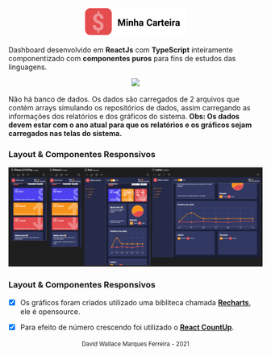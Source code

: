 <div align="center" >
  <img src="./docs/assets/logo.png" width="200">
</div>


Dashboard desenvolvido em **ReactJs** com **TypeScript** inteiramente componentizado com **componentes puros** para fins de estudos das linguagens.

<div align="center" >
  <img src="./docs/assets/minhacarteirapreview.gif">
</div>




Não há banco de dados. Os dados são carregados de 2 arquivos que contém arrays simulando os repositórios de dados, assim carregando as informações dos relatórios e dos gráficos do sistema.
**Obs: Os dados devem estar com o ano atual para que os relatórios e os gráficos sejam carregados nas telas do sistema.**

### Layout & Componentes Responsivos

<div align="center" >
  <img src="./docs/assets/resposiveview.png">
</div>

### Layout & Componentes Responsivos

- [x] Os gráficos foram criados utilizado uma bibliteca chamada [**Recharts**](http://recharts.org/en-US), ele é opensource.
- [x] Para efeito de número crescendo foi utilizado o [**React CountUp**](https://www.npmjs.com/package/react-countup).


<div align="center">
  <small>David Wallace Marques Ferreira - 2021</small>
</div>